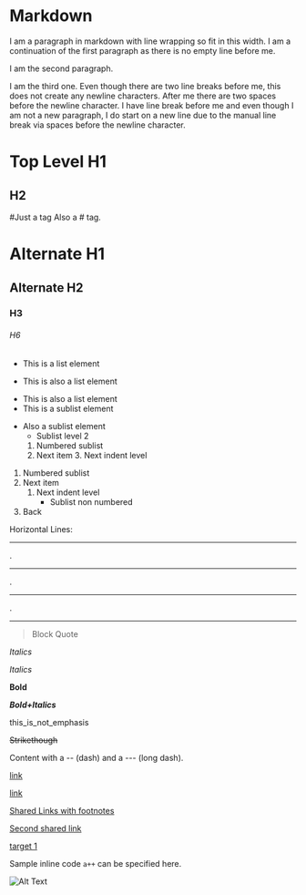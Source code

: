 Markdown
===========

I am a paragraph in markdown with line
wrapping so fit in this width.
I am a continuation of the first paragraph
as there is no empty line before me.

I am the second paragraph.


I am the third one. Even though there are
two line breaks before me, this does not
create any newline characters. After me there
are two spaces before the newline character.
I have line break before me and even though
I am not a new paragraph, I do start on a
new line due to the manual line break via
spaces before the newline character.

Top Level H1
=============
H2
---

#Just a tag
Also a # tag.
# Alternate H1
## Alternate H2
### H3
###### H6

* This is a list element
+ This is also a list element
- This is also a list element
 - This is a sublist element
 + Also a sublist element
     + Sublist level 2
     1. Numbered sublist
     2. Next item
        3. Next indent level

1. Numbered sublist
2. Next item
     1. Next indent level
        * Sublist non numbered
3. Back

Horizontal Lines:

------------------------------------
. 
***********************************
.
***
.

---

> Block Quote


*Italics*

_Italics_

__Bold__

___Bold+Italics___

this_is_not_emphasis

~~Strikethough~~

Content with a -- (dash) and a --- (long dash).

[link](http://link/path/to/target)

[link](http://link/path/to/target "TITLE ON LINK")

[Shared Links with footnotes][target 1]

[Second shared link][target 1]

[target 1]

[target 1]: http://footnote.com

Sample inline code `a++` can be specified here.

![Alt Text](/image/logo.png "Optional Tooltip")
